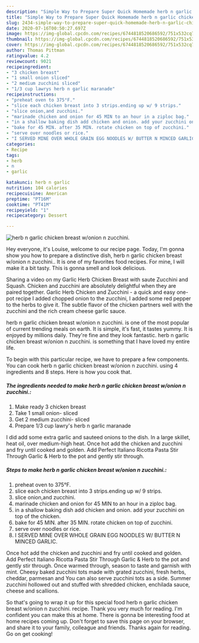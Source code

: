 ```yaml
---
description: "Simple Way to Prepare Super Quick Homemade herb n garlic chicken breast w/onion n zucchini."
title: "Simple Way to Prepare Super Quick Homemade herb n garlic chicken breast w/onion n zucchini."
slug: 2434-simple-way-to-prepare-super-quick-homemade-herb-n-garlic-chicken-breast-w-onion-n-zucchini
date: 2020-07-16T00:50:27.697Z
image: https://img-global.cpcdn.com/recipes/6744818520686592/751x532cq70/herb-n-garlic-chicken-breast-wonion-n-zucchini-recipe-main-photo.jpg
thumbnail: https://img-global.cpcdn.com/recipes/6744818520686592/751x532cq70/herb-n-garlic-chicken-breast-wonion-n-zucchini-recipe-main-photo.jpg
cover: https://img-global.cpcdn.com/recipes/6744818520686592/751x532cq70/herb-n-garlic-chicken-breast-wonion-n-zucchini-recipe-main-photo.jpg
author: Thomas Pittman
ratingvalue: 4.2
reviewcount: 9021
recipeingredient:
- "3 chicken breast"
- "1 small onion sliced"
- "2 medium zucchini sliced"
- "1/3 cup lawrys herb n garlic maranade"
recipeinstructions:
- "preheat oven to 375°F."
- "slice each chicken breast into 3 strips.ending up w/ 9 strips."
- "slice onion,and zucchini."
- "marinade chicken and onion for 45 MIN to an hour in a ziploc bag."
- "in a shallow baking dish add chicken and onion. add your zucchini on top of the chicken."
- "bake for 45 MIN. after 35 MIN. rotate chicken on top of zucchini."
- "serve over noodles or rice."
- "I SERVED MINE OVER WHOLE GRAIN EGG NOODLES W/ BUTTER N MINCED GARLIC."
categories:
- Recipe
tags:
- herb
- n
- garlic

katakunci: herb n garlic 
nutrition: 104 calories
recipecuisine: American
preptime: "PT16M"
cooktime: "PT41M"
recipeyield: "1"
recipecategory: Dessert

---
```



![herb n garlic chicken breast w/onion n zucchini.](https://img-global.cpcdn.com/recipes/6744818520686592/751x532cq70/herb-n-garlic-chicken-breast-wonion-n-zucchini-recipe-main-photo.jpg)

Hey everyone, it's Louise, welcome to our recipe page. Today, I'm gonna show you how to prepare a distinctive dish, herb n garlic chicken breast w/onion n zucchini.. It is one of my favorites food recipes. For mine, I will make it a bit tasty. This is gonna smell and look delicious.

Sharing a video on my Garlic Herb Chicken Breast with saute Zucchini and Squash. Chicken and zucchini are absolutely delightful when they are paired together. Garlic Herb Chicken and Zucchini - a quick and easy one-pot recipe I added chopped onion to the zucchini, I added some red pepper to the herbs to give it. The subtle flavor of the chicken partners well with the zucchini and the rich cream cheese garlic sauce.

herb n garlic chicken breast w/onion n zucchini. is one of the most popular of current trending meals on earth. It is simple, it's fast, it tastes yummy. It is enjoyed by millions daily. They're fine and they look fantastic. herb n garlic chicken breast w/onion n zucchini. is something that I have loved my entire life.


To begin with this particular recipe, we have to prepare a few components. You can cook herb n garlic chicken breast w/onion n zucchini. using 4 ingredients and 8 steps. Here is how you cook that.

<!--inarticleads1-->

##### The ingredients needed to make herb n garlic chicken breast w/onion n zucchini.:

1. Make ready 3 chicken breast
1. Take 1 small onion- sliced
1. Get 2 medium zucchini- sliced
1. Prepare 1/3 cup lawry&#39;s herb n garlic maranade


I did add some extra garlic and sauteed onions to the dish. In a large skillet, heat oil, over medium-high heat. Once hot add the chicken and zucchini and fry until cooked and golden. Add Perfect Italiano Ricotta Pasta Stir Through Garlic &amp; Herb to the pot and gently stir through. 

<!--inarticleads2-->

##### Steps to make herb n garlic chicken breast w/onion n zucchini.:

1. preheat oven to 375°F.
1. slice each chicken breast into 3 strips.ending up w/ 9 strips.
1. slice onion,and zucchini.
1. marinade chicken and onion for 45 MIN to an hour in a ziploc bag.
1. in a shallow baking dish add chicken and onion. add your zucchini on top of the chicken.
1. bake for 45 MIN. after 35 MIN. rotate chicken on top of zucchini.
1. serve over noodles or rice.
1. I SERVED MINE OVER WHOLE GRAIN EGG NOODLES W/ BUTTER N MINCED GARLIC.


Once hot add the chicken and zucchini and fry until cooked and golden. Add Perfect Italiano Ricotta Pasta Stir Through Garlic &amp; Herb to the pot and gently stir through. Once warmed through, season to taste and garnish with mint. Cheesy baked zucchini tots made with grated zucchini, fresh herbs, cheddar, parmesan and You can also serve zucchini tots as a side. Summer zucchini hollowed out and stuffed with shredded chicken, enchilada sauce, cheese and scallions. 

So that's going to wrap it up for this special food herb n garlic chicken breast w/onion n zucchini. recipe. Thank you very much for reading. I'm confident you can make this at home. There is gonna be interesting food at home recipes coming up. Don't forget to save this page on your browser, and share it to your family, colleague and friends. Thanks again for reading. Go on get cooking!

